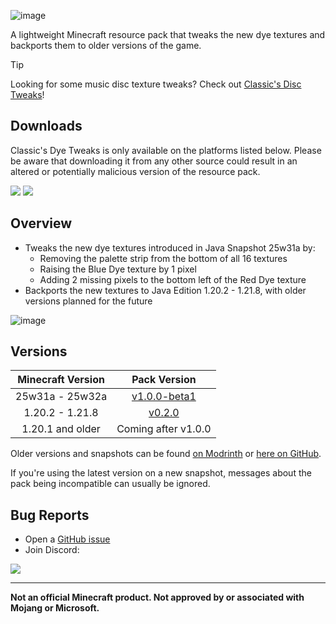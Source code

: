 ![image](https://i.imgur.com/6vQsrjf.png)

A lightweight Minecraft resource pack that tweaks the new dye textures and backports them to older versions of the game.

> [!TIP]
> Looking for some music disc texture tweaks? Check out [Classic's Disc Tweaks](https://modrinth.com/resourcepack/classics-disc-tweaks)!

## Downloads

Classic's Dye Tweaks is only available on the platforms listed below. Please be aware that downloading it from any other source could result in an altered or potentially malicious version of the resource pack.

[![](https://img.shields.io/modrinth/dt/g4Q5Ee62?label=Modrinth&style=for-the-badge&color=00AF5C&logo=modrinth)](https://modrinth.com/resourcepack/classics-dye-tweaks)
[![](https://img.shields.io/github/downloads/Classic36-Media/Classics-Dye-Tweaks/total?label=GitHub&style=for-the-badge&color=181717&logo=github)](https://github.com/Classic36-Media/Classics-Dye-Tweaks/releases)

## Overview

* Tweaks the new dye textures introduced in Java Snapshot 25w31a by:
    * Removing the palette strip from the bottom of all 16 textures
    * Raising the Blue Dye texture by 1 pixel
    * Adding 2 missing pixels to the bottom left of the Red Dye texture
* Backports the new textures to Java Edition 1.20.2 - 1.21.8, with older versions planned for the future

![image](https://i.imgur.com/m9h3v6t.gif)

## Versions

| Minecraft Version | Pack Version |
| :--: | :--: |
| 25w31a - 25w32a | [v1.0.0-beta1](https://github.com/Classic36-Media/Classics-Dye-Tweaks/releases/tag/v1.0.0-beta1) |
| 1.20.2 - 1.21.8 | [v0.2.0](https://github.com/Classic36-Media/Classics-Dye-Tweaks/releases/tag/v0.2.0) |
| 1.20.1 and older | Coming after v1.0.0 |

Older versions and snapshots can be found [on Modrinth](https://modrinth.com/datapack/classics-dye-tweaks/versions) or [here on GitHub](https://github.com/Classic36-Media/Classics-Dye-Tweaks/wiki/Versions).

If you're using the latest version on a new snapshot, messages about the pack being incompatible can usually be ignored.

## Bug Reports
* Open a [GitHub issue](https://github.com/Classic36-Media/Classics-Dye-Tweaks/issues/new/choose)
* Join Discord:

[![](https://img.shields.io/discord/1107084025442607206?label=Discord&style=for-the-badge&color=5865F2&logo=discord)](https://discord.gg/vZJSDjPcmu)

***

**Not an official Minecraft product. Not approved by or associated with Mojang or Microsoft.**